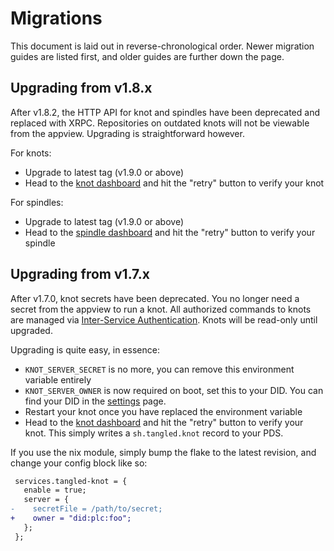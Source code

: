 # Migrations

This document is laid out in reverse-chronological order.
Newer migration guides are listed first, and older guides
are further down the page.

## Upgrading from v1.8.x

After v1.8.2, the HTTP API for knot and spindles have been
deprecated and replaced with XRPC. Repositories on outdated
knots will not be viewable from the appview. Upgrading is
straightforward however.

For knots:

- Upgrade to latest tag (v1.9.0 or above)
- Head to the [knot dashboard](https://tangled.org/knots) and
  hit the "retry" button to verify your knot

For spindles:

- Upgrade to latest tag (v1.9.0 or above)
- Head to the [spindle
  dashboard](https://tangled.org/spindles) and hit the
  "retry" button to verify your spindle

## Upgrading from v1.7.x

After v1.7.0, knot secrets have been deprecated. You no
longer need a secret from the appview to run a knot. All
authorized commands to knots are managed via [Inter-Service
Authentication](https://atproto.com/specs/xrpc#inter-service-authentication-jwt).
Knots will be read-only until upgraded.

Upgrading is quite easy, in essence:

- `KNOT_SERVER_SECRET` is no more, you can remove this
  environment variable entirely
- `KNOT_SERVER_OWNER` is now required on boot, set this to
  your DID. You can find your DID in the
  [settings](https://tangled.org/settings) page.
- Restart your knot once you have replaced the environment
  variable
- Head to the [knot dashboard](https://tangled.org/knots) and
  hit the "retry" button to verify your knot. This simply
  writes a `sh.tangled.knot` record to your PDS.

If you use the nix module, simply bump the flake to the
latest revision, and change your config block like so:

```diff
 services.tangled-knot = {
   enable = true;
   server = {
-    secretFile = /path/to/secret;
+    owner = "did:plc:foo";
   };
 };
```
